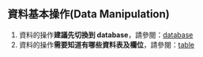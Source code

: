 ## 資料基本操作(Data Manipulation)

1. 資料的操作**建議先切換到 database**，請參閱：[database](./database.md)
2. 資料的操作**需要知道有哪些資料表及欄位**，請參閱：[table](./table.md)
